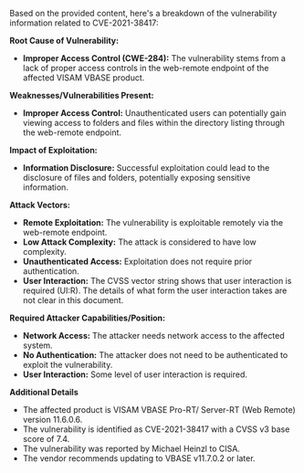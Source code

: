 Based on the provided content, here's a breakdown of the vulnerability information related to CVE-2021-38417:

**Root Cause of Vulnerability:**

*   **Improper Access Control (CWE-284):** The vulnerability stems from a lack of proper access controls in the web-remote endpoint of the affected VISAM VBASE product.

**Weaknesses/Vulnerabilities Present:**

*   **Improper Access Control:** Unauthenticated users can potentially gain viewing access to folders and files within the directory listing through the web-remote endpoint.

**Impact of Exploitation:**

*   **Information Disclosure:** Successful exploitation could lead to the disclosure of files and folders, potentially exposing sensitive information.

**Attack Vectors:**

*   **Remote Exploitation:** The vulnerability is exploitable remotely via the web-remote endpoint.
*   **Low Attack Complexity:** The attack is considered to have low complexity.
*   **Unauthenticated Access:** Exploitation does not require prior authentication.
*   **User Interaction:**  The CVSS vector string shows that user interaction is required (UI:R). The details of what form the user interaction takes are not clear in this document.

**Required Attacker Capabilities/Position:**

*   **Network Access:** The attacker needs network access to the affected system.
*   **No Authentication:** The attacker does not need to be authenticated to exploit the vulnerability.
*  **User Interaction:** Some level of user interaction is required.

**Additional Details**

*   The affected product is VISAM VBASE Pro-RT/ Server-RT (Web Remote) version 11.6.0.6.
*   The vulnerability is identified as CVE-2021-38417 with a CVSS v3 base score of 7.4.
*   The vulnerability was reported by Michael Heinzl to CISA.
*   The vendor recommends updating to VBASE v11.7.0.2 or later.